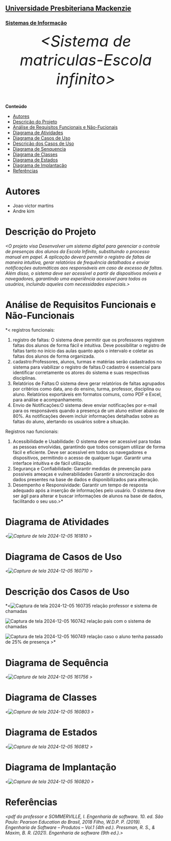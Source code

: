 <h2><a href= "https://www.mackenzie.br">Universidade Presbiteriana Mackenzie</a></h2>
<h3><a href= "https://www.mackenzie.br/graduacao/sao-paulo-higienopolis/sistemas-de-informacao">Sistemas de Informação</a></h3>


<font size="+12"><center>
*&lt;Sistema de matriculas-Escola infinito&gt;*
</center></font>

**Conteúdo**

- [Autores](#nome-alunos)
- [Descrição do Projeto](#introdução-do-projeto)
- [Análise de Requisitos Funcionais e Não-Fucionais](#descrição-dos-requisitos)
- [Diagrama de Atividades](#diagrama-de-atividades) 
- [Diagrama de Casos de Uso](#diagrama-de-comportamento-atores)
- [Descrição dos Casos de Uso](#descrição-das-funcões)
- [Diagrama de Senquencia](#diagrama-de-ordem-interações)
- [Diagrama de Classes](#diagrama-orientado-objetos)
- [Diagrama de Estados](#diagrama-estrutura-componente)
- [Diagrama de Implantação](#diagrama-de-hardware-software)
- [Referências](#referências)


# Autores

* Joao victor martins
* Andre kim


# Descrição do Projeto

*&lt;O projeto visa Desenvolver um sistema digital para gerenciar o controle de presenças dos alunos da Escola Infinito, substituindo o processo manual em papel. A aplicação deverá permitir o registro de faltas de maneira intuitiva, gerar relatórios de frequência detalhados e enviar notificações automáticas aos responsáveis em caso de excesso de faltas. Além disso, o sistema deve ser acessível a partir de dispositivos móveis e navegadores, garantindo uma experiência acessível para todos os usuários, incluindo aqueles com necessidades especiais.&gt;*

# Análise de Requisitos Funcionais e Não-Funcionais
*&lt;
registros funcionais:
1. registro de faltas: O sistema deve permitir que os professores registrem faltas dos alunos de forma fácil e intuitiva. Deve possibilitar o registro de faltas tanto no início das aulas quanto após o intervalo e coletar as faltas dos alunos de forma organizada.
2. cadastro:Professores, alunos, turmas e matérias serão cadastrados no sistema para viabilizar o registro de faltas.O cadastro é essencial para identificar corretamente os atores do sistema e suas respectivas disciplinas.
3. Relatórios de Faltas:O sistema deve gerar relatórios de faltas agrupados por critérios como data, ano do ensino, turma, professor, disciplina ou aluno.
Relatórios exportáveis em formatos comuns, como PDF e Excel, para análise e acompanhamento.
4. Envio de Notificações:O sistema deve enviar notificações por e-mail para os responsáveis quando a presença de um aluno estiver abaixo de 80%.
As notificações devem incluir informações detalhadas sobre as faltas do aluno, alertando os usuários sobre a situação.

Registros nao funcionais:
1. Acessibilidade e Usabilidade: O sistema deve ser acessível para todas as pessoas envolvidas, garantindo que todos consigam utilizar de forma fácil e eficiente.
Deve ser acessível em todos os navegadores e dispositivos, permitindo o acesso de qualquer lugar.
Garantir uma interface intuitiva e de fácil utilização.
2. Segurança e Confiabilidade: Garantir medidas de prevenção para possíveis ameaças e vulnerabilidades
Garantir a sincronização dos dados presentes na base de dados e disponibilizados para alteração.
3. Desempenho e Responsividade: Garantir um tempo de resposta adequado após a inserção de informações pelo usuário.
O sistema deve ser ágil para alterar e buscar informações de alunos na base de dados, facilitando o seu uso.&gt;*

# Diagrama de Atividades

*&lt;![Captura de tela 2024-12-05 161810](https://github.com/user-attachments/assets/9cd447a8-a2cd-4328-9c70-98a1d5409164)
&gt;*

# Diagrama de Casos de Uso

*&lt;![Captura de tela 2024-12-05 160710](https://github.com/user-attachments/assets/2f837015-2d91-4025-977f-78c63d976e28)
&gt;*

# Descrição dos Casos de Uso

*&lt;![Captura de tela 2024-12-05 160735](https://github.com/user-attachments/assets/e216aa7f-373a-4313-9e96-f5c3693c3026)
relação professor e sistema de chamadas

![Captura de tela 2024-12-05 160742](https://github.com/user-attachments/assets/ce8f0971-5529-4443-b495-caf11b62e062)
relação pais com o sistema de chamadas

![Captura de tela 2024-12-05 160749](https://github.com/user-attachments/assets/74c7fca0-d454-432f-a857-f1eb46a296e9)
relação caso o aluno tenha passado de 25% de presença 
&gt;*

# Diagrama de Sequência

*&lt;![Captura de tela 2024-12-05 161756](https://github.com/user-attachments/assets/c6585522-91c7-4b1f-8231-7261a45f658f)
&gt;*

# Diagrama de Classes

*&lt;![Captura de tela 2024-12-05 160803](https://github.com/user-attachments/assets/30780450-8588-441e-8f23-80472a6a2bd5)
&gt;*

# Diagrama de Estados

*&lt;![Captura de tela 2024-12-05 160812](https://github.com/user-attachments/assets/14e65645-197e-4260-ae0f-053d14a2ab00)
&gt;*

# Diagrama de Implantação

*&lt;![Captura de tela 2024-12-05 160820](https://github.com/user-attachments/assets/8c17bc9f-a9c1-41ae-b984-d41af2e0c683)
&gt;*

# Referências

*&lt;pdf do professor e SOMMERVILLE, I. Engenharia de software. 10. ed. São Paulo: Pearson Education do Brasil, 2018 Filho, W.D.P. P. (2019). Engenharia de Software – Produtos – Vol.1 (4th ed.). Pressman, R. S., & Maxim, B. R. (2021). Engenharia de software (9th ed.).&gt;*
